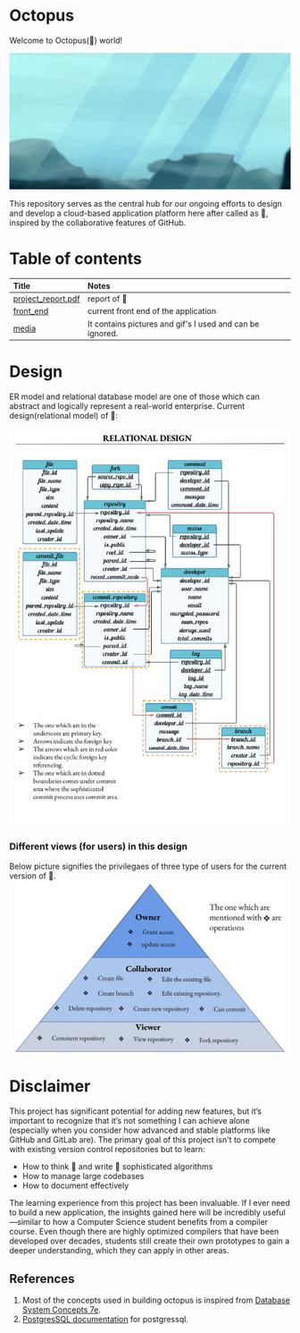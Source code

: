 # Octopus

Welcome to Octopus(🐙) world! <br/>

<p align="center">
  <img src="media/octopus_swimming.gif" />
</p>

This repository serves as the central hub for our ongoing efforts to design and develop a cloud-based application platform here after called as 🐙, inspired by the collaborative features of GitHub. <br/>

# Table of contents
| Title | Notes |
|:------|:-------|
| [project_report.pdf](project_report.pdf) | report of 🐙 |
| [front_end](front_end) | current front end of the application |
| [media](media/) | It contains pictures and gif's I used and can be ignored. |

# Design

ER model and relational database model are one of those which can abstract and logically represent a real-world enterprise. Current design(relational model) of 🐙:  

![media/relational_model.jpg](media/relational_model.jpg)

### Different views (for users) in this design
Below picture signifies the privilegaes of three type of users for the current version of 🐙.  
![media/views.jpg](media/views.jpg)

# Disclaimer

This project has significant potential for adding new features, but it’s important to recognize that it’s not something I can achieve alone (especially when you consider how advanced and stable platforms like GitHub and GitLab are). The primary goal of this project isn't to compete with existing version control repositories but to learn:

- How to think 💭 and write 📝 sophisticated algorithms 
- How to manage large codebases 
- How to document effectively 

The learning experience from this project has been invaluable. If I ever need to build a new application, the insights gained here will be incredibly useful—similar to how a Computer Science student benefits from a compiler course. Even though there are highly optimized compilers that have been developed over decades, students still create their own prototypes to gain a deeper understanding, which they can apply in other areas.

## References 

1) Most of the concepts used in building octopus is inspired from [Database System Concepts 7e](https://db-book.com/).
2) [PostgresSQL documentation](https://www.postgresql.org/docs/current/index.html) for postgressql.